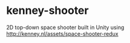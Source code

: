 # kenney-shooter
2D top-down space shooter built in Unity using http://kenney.nl/assets/space-shooter-redux
